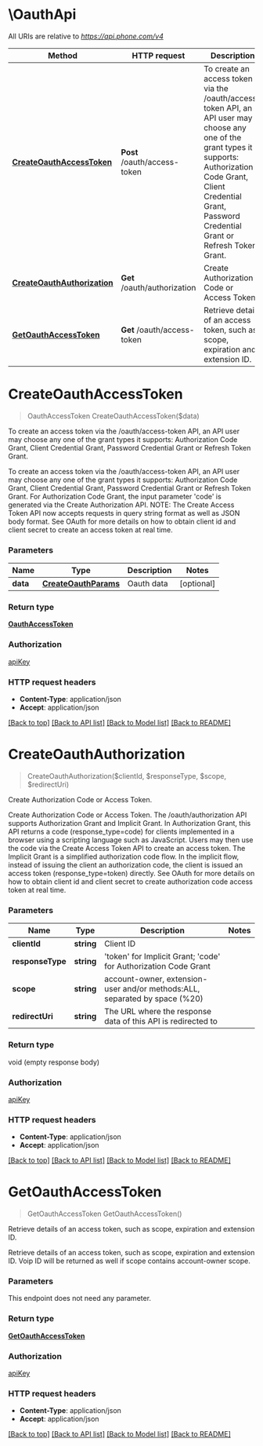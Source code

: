 # \OauthApi

All URIs are relative to *https://api.phone.com/v4*

Method | HTTP request | Description
------------- | ------------- | -------------
[**CreateOauthAccessToken**](OauthApi.md#CreateOauthAccessToken) | **Post** /oauth/access-token | To create an access token via the /oauth/access-token API, an API user may choose any one of the grant types it supports: Authorization Code Grant, Client Credential Grant, Password Credential Grant or Refresh Token Grant.
[**CreateOauthAuthorization**](OauthApi.md#CreateOauthAuthorization) | **Get** /oauth/authorization | Create Authorization Code or Access Token.
[**GetOauthAccessToken**](OauthApi.md#GetOauthAccessToken) | **Get** /oauth/access-token | Retrieve details of an access token, such as scope, expiration and extension ID.


# **CreateOauthAccessToken**
> OauthAccessToken CreateOauthAccessToken($data)

To create an access token via the /oauth/access-token API, an API user may choose any one of the grant types it supports: Authorization Code Grant, Client Credential Grant, Password Credential Grant or Refresh Token Grant.

To create an access token via the /oauth/access-token API, an API user may choose any one of the grant types it supports: Authorization Code Grant, Client Credential Grant, Password Credential Grant or Refresh Token Grant. For Authorization Code Grant, the input parameter 'code' is generated via the Create Authorization API. NOTE: The Create Access Token API now accepts requests in query string format as well as JSON body format. See OAuth for more details on how to obtain client id and client secret to create an access token at real time.


### Parameters

Name | Type | Description  | Notes
------------- | ------------- | ------------- | -------------
 **data** | [**CreateOauthParams**](CreateOauthParams.md)| Oauth data | [optional] 

### Return type

[**OauthAccessToken**](OauthAccessToken.md)

### Authorization

[apiKey](../README.md#apiKey)

### HTTP request headers

 - **Content-Type**: application/json
 - **Accept**: application/json

[[Back to top]](#) [[Back to API list]](../README.md#documentation-for-api-endpoints) [[Back to Model list]](../README.md#documentation-for-models) [[Back to README]](../README.md)

# **CreateOauthAuthorization**
> CreateOauthAuthorization($clientId, $responseType, $scope, $redirectUri)

Create Authorization Code or Access Token.

Create Authorization Code or Access Token. The /oauth/authorization API supports Authorization Grant and Implicit Grant. In Authorization Grant, this API returns a code (response_type=code) for clients implemented in a browser using a scripting language such as JavaScript. Users may then use the code via the Create Access Token API to create an access token. The Implicit Grant is a simplified authorization code flow. In the implicit flow, instead of issuing the client an authorization code, the client is issued an access token (response_type=token) directly. See OAuth for more details on how to obtain client id and client secret to create authorization code access token at real time.


### Parameters

Name | Type | Description  | Notes
------------- | ------------- | ------------- | -------------
 **clientId** | **string**| Client ID | 
 **responseType** | **string**| &#39;token&#39; for Implicit Grant; &#39;code&#39; for Authorization Code Grant | 
 **scope** | **string**| account-owner, extension-user and/or methods:ALL, separated by space (%20) | 
 **redirectUri** | **string**| The URL where the response data of this API is redirected to | 

### Return type

void (empty response body)

### Authorization

[apiKey](../README.md#apiKey)

### HTTP request headers

 - **Content-Type**: application/json
 - **Accept**: application/json

[[Back to top]](#) [[Back to API list]](../README.md#documentation-for-api-endpoints) [[Back to Model list]](../README.md#documentation-for-models) [[Back to README]](../README.md)

# **GetOauthAccessToken**
> GetOauthAccessToken GetOauthAccessToken()

Retrieve details of an access token, such as scope, expiration and extension ID.

Retrieve details of an access token, such as scope, expiration and extension ID. Voip ID will be returned as well if scope contains account-owner scope.


### Parameters
This endpoint does not need any parameter.

### Return type

[**GetOauthAccessToken**](GetOauthAccessToken.md)

### Authorization

[apiKey](../README.md#apiKey)

### HTTP request headers

 - **Content-Type**: application/json
 - **Accept**: application/json

[[Back to top]](#) [[Back to API list]](../README.md#documentation-for-api-endpoints) [[Back to Model list]](../README.md#documentation-for-models) [[Back to README]](../README.md)

